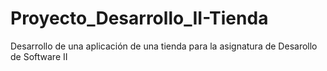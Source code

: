 # Proyecto_Desarrollo_II-Tienda
Desarrollo de una aplicación de una tienda para la asignatura de Desarollo de Software II
